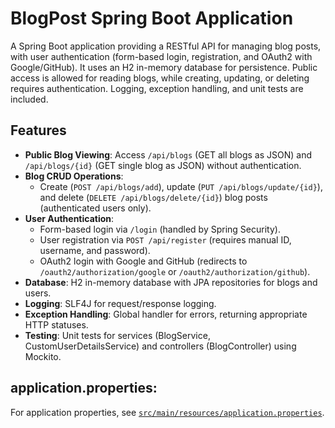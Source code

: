 # BlogPost Spring Boot Application

A Spring Boot application providing a RESTful API for managing blog posts, with user authentication (form-based login, registration, and OAuth2 with Google/GitHub). It uses an H2 in-memory database for persistence. Public access is allowed for reading blogs, while creating, updating, or deleting requires authentication. Logging, exception handling, and unit tests are included.

## Features
- **Public Blog Viewing**: Access `/api/blogs` (GET all blogs as JSON) and `/api/blogs/{id}` (GET single blog as JSON) without authentication.
- **Blog CRUD Operations**:
  - Create (`POST /api/blogs/add`), update (`PUT /api/blogs/update/{id}`), and delete (`DELETE /api/blogs/delete/{id}`) blog posts (authenticated users only).
- **User Authentication**:
  - Form-based login via `/login` (handled by Spring Security).
  - User registration via `POST /api/register` (requires manual ID, username, and password).
  - OAuth2 login with Google and GitHub (redirects to `/oauth2/authorization/google` or `/oauth2/authorization/github`).
- **Database**: H2 in-memory database with JPA repositories for blogs and users.
- **Logging**: SLF4J for request/response logging.
- **Exception Handling**: Global handler for errors, returning appropriate HTTP statuses.
- **Testing**: Unit tests for services (BlogService, CustomUserDetailsService) and controllers (BlogController) using Mockito.

## application.properties:
For application properties, see [`src/main/resources/application.properties`](src/main/resources/application.properties).
